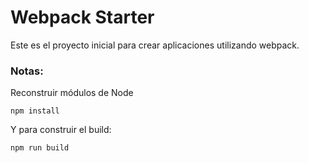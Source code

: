 # Webpack Starter

Este es el proyecto inicial para crear aplicaciones  utilizando webpack.

### Notas:
Reconstruir módulos de Node
```
npm install
```
Y para construir el build:
```
npm run build
```